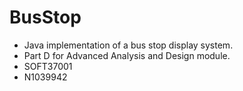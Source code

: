 # BusStop
- Java implementation of a bus stop display system.
- Part D for Advanced Analysis and Design module.
- SOFT37001
- N1039942
